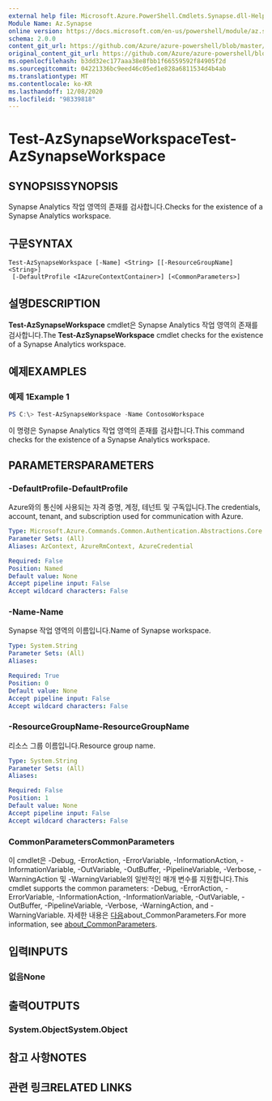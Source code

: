 ```yaml
---
external help file: Microsoft.Azure.PowerShell.Cmdlets.Synapse.dll-Help.xml
Module Name: Az.Synapse
online version: https://docs.microsoft.com/en-us/powershell/module/az.synapse/test-azsynapseworkspace
schema: 2.0.0
content_git_url: https://github.com/Azure/azure-powershell/blob/master/src/Synapse/Synapse/help/Test-AzSynapseWorkspace.md
original_content_git_url: https://github.com/Azure/azure-powershell/blob/master/src/Synapse/Synapse/help/Test-AzSynapseWorkspace.md
ms.openlocfilehash: b3dd32ec177aaa38e8fbb1f66559592f84905f2d
ms.sourcegitcommit: 04221336bc9eed46c05ed1e828a6811534d4b4ab
ms.translationtype: MT
ms.contentlocale: ko-KR
ms.lasthandoff: 12/08/2020
ms.locfileid: "98339818"
---
```

# <span data-ttu-id="57111-101">Test-AzSynapseWorkspace</span><span class="sxs-lookup"><span data-stu-id="57111-101">Test-AzSynapseWorkspace</span></span>

## <span data-ttu-id="57111-102">SYNOPSIS</span><span class="sxs-lookup"><span data-stu-id="57111-102">SYNOPSIS</span></span>
<span data-ttu-id="57111-103">Synapse Analytics 작업 영역의 존재를 검사합니다.</span><span class="sxs-lookup"><span data-stu-id="57111-103">Checks for the existence of a Synapse Analytics workspace.</span></span>

## <span data-ttu-id="57111-104">구문</span><span class="sxs-lookup"><span data-stu-id="57111-104">SYNTAX</span></span>

```
Test-AzSynapseWorkspace [-Name] <String> [[-ResourceGroupName] <String>]
 [-DefaultProfile <IAzureContextContainer>] [<CommonParameters>]
```

## <span data-ttu-id="57111-105">설명</span><span class="sxs-lookup"><span data-stu-id="57111-105">DESCRIPTION</span></span>
<span data-ttu-id="57111-106">**Test-AzSynapseWorkspace** cmdlet은 Synapse Analytics 작업 영역의 존재를 검사합니다.</span><span class="sxs-lookup"><span data-stu-id="57111-106">The **Test-AzSynapseWorkspace** cmdlet checks for the existence of a Synapse Analytics workspace.</span></span>

## <span data-ttu-id="57111-107">예제</span><span class="sxs-lookup"><span data-stu-id="57111-107">EXAMPLES</span></span>

### <span data-ttu-id="57111-108">예제 1</span><span class="sxs-lookup"><span data-stu-id="57111-108">Example 1</span></span>
```powershell
PS C:\> Test-AzSynapseWorkspace -Name ContosoWorkspace
```

<span data-ttu-id="57111-109">이 명령은 Synapse Analytics 작업 영역의 존재를 검사합니다.</span><span class="sxs-lookup"><span data-stu-id="57111-109">This command checks for the existence of a Synapse Analytics workspace.</span></span>

## <span data-ttu-id="57111-110">PARAMETERS</span><span class="sxs-lookup"><span data-stu-id="57111-110">PARAMETERS</span></span>

### <span data-ttu-id="57111-111">-DefaultProfile</span><span class="sxs-lookup"><span data-stu-id="57111-111">-DefaultProfile</span></span>
<span data-ttu-id="57111-112">Azure와의 통신에 사용되는 자격 증명, 계정, 테넌트 및 구독입니다.</span><span class="sxs-lookup"><span data-stu-id="57111-112">The credentials, account, tenant, and subscription used for communication with Azure.</span></span>

```yaml
Type: Microsoft.Azure.Commands.Common.Authentication.Abstractions.Core.IAzureContextContainer
Parameter Sets: (All)
Aliases: AzContext, AzureRmContext, AzureCredential

Required: False
Position: Named
Default value: None
Accept pipeline input: False
Accept wildcard characters: False
```

### <span data-ttu-id="57111-113">-Name</span><span class="sxs-lookup"><span data-stu-id="57111-113">-Name</span></span>
<span data-ttu-id="57111-114">Synapse 작업 영역의 이름입니다.</span><span class="sxs-lookup"><span data-stu-id="57111-114">Name of Synapse workspace.</span></span>

```yaml
Type: System.String
Parameter Sets: (All)
Aliases:

Required: True
Position: 0
Default value: None
Accept pipeline input: False
Accept wildcard characters: False
```

### <span data-ttu-id="57111-115">-ResourceGroupName</span><span class="sxs-lookup"><span data-stu-id="57111-115">-ResourceGroupName</span></span>
<span data-ttu-id="57111-116">리소스 그룹 이름입니다.</span><span class="sxs-lookup"><span data-stu-id="57111-116">Resource group name.</span></span>

```yaml
Type: System.String
Parameter Sets: (All)
Aliases:

Required: False
Position: 1
Default value: None
Accept pipeline input: False
Accept wildcard characters: False
```

### <span data-ttu-id="57111-117">CommonParameters</span><span class="sxs-lookup"><span data-stu-id="57111-117">CommonParameters</span></span>
<span data-ttu-id="57111-118">이 cmdlet은 -Debug, -ErrorAction, -ErrorVariable, -InformationAction, -InformationVariable, -OutVariable, -OutBuffer, -PipelineVariable, -Verbose, -WarningAction 및 -WarningVariable의 일반적인 매개 변수를 지원합니다.</span><span class="sxs-lookup"><span data-stu-id="57111-118">This cmdlet supports the common parameters: -Debug, -ErrorAction, -ErrorVariable, -InformationAction, -InformationVariable, -OutVariable, -OutBuffer, -PipelineVariable, -Verbose, -WarningAction, and -WarningVariable.</span></span> <span data-ttu-id="57111-119">자세한 내용은 [다음](http://go.microsoft.com/fwlink/?LinkID=113216)about_CommonParameters.</span><span class="sxs-lookup"><span data-stu-id="57111-119">For more information, see [about_CommonParameters](http://go.microsoft.com/fwlink/?LinkID=113216).</span></span>

## <span data-ttu-id="57111-120">입력</span><span class="sxs-lookup"><span data-stu-id="57111-120">INPUTS</span></span>

### <span data-ttu-id="57111-121">없음</span><span class="sxs-lookup"><span data-stu-id="57111-121">None</span></span>

## <span data-ttu-id="57111-122">출력</span><span class="sxs-lookup"><span data-stu-id="57111-122">OUTPUTS</span></span>

### <span data-ttu-id="57111-123">System.Object</span><span class="sxs-lookup"><span data-stu-id="57111-123">System.Object</span></span>
## <span data-ttu-id="57111-124">참고 사항</span><span class="sxs-lookup"><span data-stu-id="57111-124">NOTES</span></span>

## <span data-ttu-id="57111-125">관련 링크</span><span class="sxs-lookup"><span data-stu-id="57111-125">RELATED LINKS</span></span>
